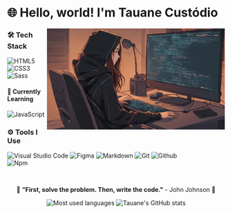# 🌐 Hello, world! I'm Tauane Custódio
<!-- 
- sites de badges:
https://dev.to/envoy_/150-badges-for-github-pnk
https://badgen.net/
https://devicon.dev/
-->

<img src="gif-readme.gif" width="412px" align="right">  

### 🛠️ Tech Stack
![HTML5](https://img.shields.io/badge/HTML5-E34F26?style=for-the-badge&logo=html5&logoColor=white)
![CSS3](https://img.shields.io/badge/CSS3-1572B6?style=for-the-badge&logo=css3&logoColor=white)
![Sass](https://img.shields.io/badge/Sass-CC6699?style=for-the-badge&logo=sass&logoColor=white)

#### 🌱 Currently Learning
![JavaScript](https://img.shields.io/badge/JavaScript-e9e900?style=for-the-badge&logo=javascript&logoColor=000000)  

### ⚙️ Tools I Use
![Visual Studio Code](https://img.shields.io/badge/-Visual%20Studio%20Code-23A9F2?style=for-the-badge&logo=Visual%20Studio%20Code&logoColor=white)
![Figma](https://img.shields.io/badge/Figma-e90000?style=for-the-badge&logo=figma&logoColor=white)
![Markdown](https://img.shields.io/badge/Markdown-000000?style=for-the-badge&logo=markdown&logoColor=white)
![Git](https://img.shields.io/badge/-Git-F44D27?style=for-the-badge&logo=Git&logoColor=white)
![Github](https://img.shields.io/badge/-Github-181717?style=for-the-badge&logo=GitHub&logoColor=white)  
![Npm](https://img.shields.io/badge/-Npm-d90000?style=for-the-badge&logo=Npm&logoColor=white) 

<br>

<div align="center">
  
🧮 **"First, solve the problem. Then, write the code."** - John Johnson 🧮  

</div>

<div align="center">  
<!--
repositório - stats
https://github.com/anuraghazra/github-readme-stats.git
-->
  
  ![Most used languages](https://github-readme-stats.vercel.app/api/top-langs/?username=tauanecustodio&layout=donut&theme=transparent)
  ![Tauane's GitHub stats](https://github-readme-stats.vercel.app/api?username=tauanecustodio&show_icons=true&theme=transparent)
  
</div>
